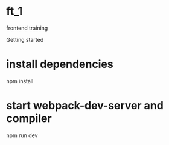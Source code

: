 # ft_1
frontend training

Getting started

# install dependencies
npm install
# start webpack-dev-server and compiler
npm run dev